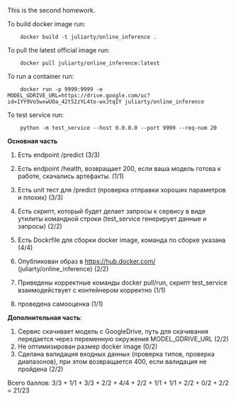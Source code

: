 This is the second homework.

To build docker image run:

```
    docker build -t juliarty/online_inference .
```

To pull the latest official image run:

```
    docker pull juliarty/online_inference:latest
```

To run a container run:

```
    docker run -p 9999:9999 -e MODEL_GDRIVE_URL=https://drive.google.com/uc?id=1YY9Vo5wxwUOa_42t52zYL4to-wxJtqIY juliarty/online_inference
```

To test service run:

```
    python -m test_service --host 0.0.0.0 --port 9999 --req-num 20
```


**Основная часть**

1) Есть endpoint /predict (3/3)
2) Есть endpoint /health, возвращает 200, если ваша модель готова к работе, скачались артефакты. (1/1)
3) Есть unit тест для /predict (проверка отправки хороших параметров и плохих) (3/3)
4) Есть скрипт, который будет делает запросы к сервису в виде утилиты командной строки (test_service генерирует данные и запросы) (2/2)

5) Есть Dockrfile для сборки docker image, команда по сборке указана (4/4)
6) Опубликован образ в https://hub.docker.com/ (juliarty/online_inference) (2/2)
7) Приведены корректные команды docker pull/run, скрипт test_service взаимодействует с контейнером корректно (1/1)

8) проведена самооценка (1/1)


**Дополнительная часть**: 
1) Сервис скачивает модель с GoogleDrive, путь для скачивания передается через переменную окружения MODEL_GDRIVE_URL (2/2)
2) Не оптимизирован размер docker image (0/2) 
3) Сделана валидация входных данных (проверка типов, проверка диапазонов), при этом возвращается 400, если валидация не пройдена (2/2)

Всего баллов: 3/3 + 1/1 + 3/3 + 2/2 + 4/4 + 2/2 + 1/1 + 1/1 + 2/2 + 0/2 + 2/2 = 21/23

